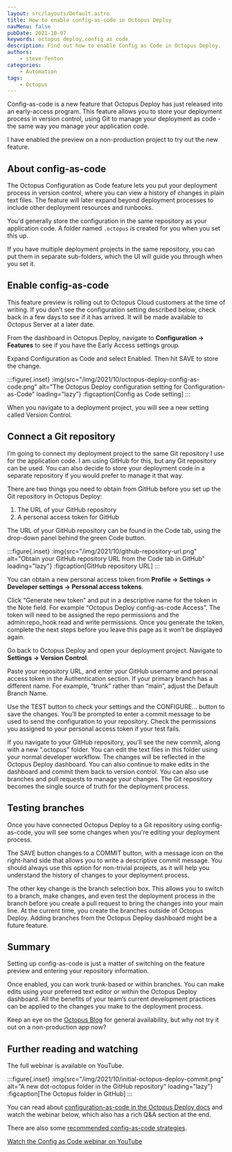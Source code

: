```yaml
---
layout: src/layouts/Default.astro
title: How to enable config-as-code in Octopus Deploy
navMenu: false
pubDate: 2021-10-07
keywords: octopus deploy,config as code
description: Find out how to enable Config as Code in Octopus Deploy.
authors:
    - steve-fenton
categories:
    - Automation
tags:
    - Octopus
---
```


Config-as-code is a new feature that Octopus Deploy has just released into an early-access program. This feature allows you to store your deployment process in version control, using Git to manage your deployment as code - the same way you manage your application code.

I have enabled the preview on a non-production project to try out the new feature.

## About config-as-code

The Octopus Configuration as Code feature lets you put your deployment process in version control, where you can view a history of changes in plain text files. The feature will later expand beyond deployment processes to include other deployment resources and runbooks.

You'd generally store the configuration in the same repository as your application code. A folder named `.octopus` is created for you when you set this up.

If you have multiple deployment projects in the same repository, you can put them in separate sub-folders, which the UI will guide you through when you set it.

## Enable config-as-code

This feature preview is rolling out to Octopus Cloud customers at the time of writing. If you don’t see the configuration setting described below, check back in a few days to see if it has arrived. It will be made available to Octopus Server at a later date.

From the dashboard in Octopus Deploy, navigate to **Configuration -> Features** to see if you have the Early Access settings group.

Expand Configuration as Code and select Enabled. Then hit SAVE to store the change.

:::figure{.inset}
:img{src="/img/2021/10/octopus-deploy-config-as-code.png" alt="The Octopus Deploy configuration setting for Configuration-as-Code" loading="lazy"}
:figcaption[Config as Code setting]
:::

When you navigate to a deployment project, you will see a new setting called Version Control.

## Connect a Git repository

I’m going to connect my deployment project to the same Git repository I use for the application code. I am using GitHub for this, but any Git repository can be used. You can also decide to store your deployment code in a separate repository if you would prefer to manage it that way.

There are two things you need to obtain from GitHub before you set up the Git repository in Octopus Deploy:

1. The URL of your GitHub repository
2. A personal access token for GitHub

The URL of your GitHub repository can be found in the Code tab, using the drop-down panel behind the green Code button.

:::figure{.inset}
:img{src="/img/2021/10/github-repository-url.png" alt="Obtain your GitHub repository URL from the Code tab in GitHub" loading="lazy"}
:figcaption[GitHub repository URL]
:::

You can obtain a new personal access token from **Profile -> Settings -> Developer settings -> Personal access tokens**.

Click “Generate new token” and put in a descriptive name for the token in the Note field. For example “Octopus Deploy config-as-code Access”. The token will need to be assigned the repo permissions and the admin:repo\_hook read and write permissions. Once you generate the token, complete the next steps before you leave this page as it won’t be displayed again.

Go back to Octopus Deploy and open your deployment project. Navigate to **Settings -> Version Control**.

Paste your repository URL, and enter your GitHub username and personal access token in the Authentication section. If your primary branch has a different name. For example, “trunk” rather than “main”, adjust the Default Branch Name.

Use the TEST button to check your settings and the CONFIGURE… button to save the changes. You’ll be prompted to enter a commit message to be used to send the configuration to your repository. Check the permissions you assigned to your personal access token if your test fails.

If you navigate to your GitHub repository, you’ll see the new commit, along with a new “.octopus” folder. You can edit the text files in this folder using your normal developer workflow. The changes will be reflected in the Octopus Deploy dashboard. You can also continue to make edits in the dashboard and commit them back to version control. You can also use branches and pull requests to manage your changes. The Git repository becomes the single source of truth for the deployment process.

## Testing branches

Once you have connected Octopus Deploy to a Git repository using config-as-code, you will see some changes when you're editing your deployment process.

The SAVE button changes to a COMMIT button, with a message icon on the right-hand side that allows you to write a descriptive commit message. You should always use this option for non-trivial projects, as it will help you understand the history of changes to your deployment process.

The other key change is the branch selection box. This allows you to switch to a branch, make changes, and even test the deployment process in the branch before you create a pull request to bring the changes into your main line. At the current time, you create the branches outside of Octopus Deploy. Adding branches from the Octopus Deploy dashboard might be a future feature.

## Summary

Setting up config-as-code is just a matter of switching on the feature preview and entering your repository information.

Once enabled, you can work trunk-based or within branches. You can make edits using your preferred text editor or within the Octopus Deploy dashboard. All the benefits of your team’s current development practices can be applied to the changes you make to the deployment process.

Keep an eye on the [Octopus Blog](https://octopus.com/blog) for general availability, but why not try it out on a non-production app now?

## Further reading and watching

The full webinar is available on YouTube.

:::figure{.inset}
:img{src="/img/2021/10/initial-octopus-deploy-commit.png" alt="A new dot-octopus folder in the GitHub repository" loading="lazy"}
:figcaption[The Octopus folder in GitHub]
:::

You can read about [configuration-as-code in the Octopus Deploy docs](https://octopus.com/docs/projects/version-control) and watch the webinar below, which also has a rich Q&A section at the end.

There are also some [recommended config-as-code strategies](https://octopus.com/blog/config-as-code-strategies).

<a href="https://www.youtube.com/embed/oZfxlbpSP14">Watch the Config as Code webinar on YouTube</a>